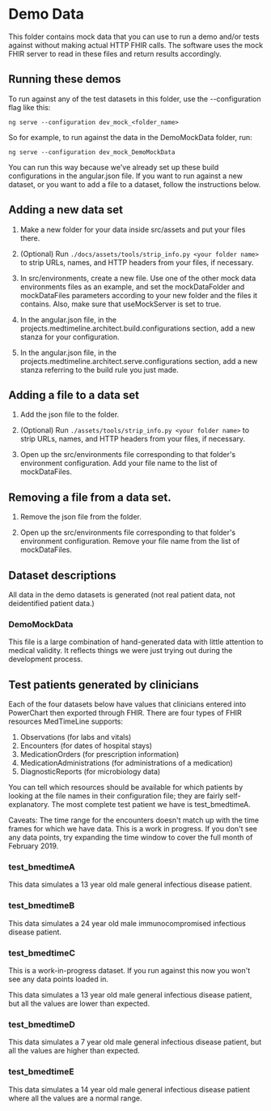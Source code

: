 # Demo Data

This folder contains mock data that you can use to run a demo and/or tests
against without making actual HTTP FHIR calls. The software uses the mock FHIR
server to read in these files and return results accordingly.

## Running these demos
To run against any of the test datasets in this folder, use the --configuration
flag like this:

```
ng serve --configuration dev_mock_<folder_name>
```

So for example, to run against the data in the DemoMockData folder, run:

```
ng serve --configuration dev_mock_DemoMockData
```

You can run this way because we've already set up these build configurations
in the angular.json file. If you want to run against a new dataset, or you want
to add a file to a dataset, follow the instructions below.

## Adding a new data set

1. Make a new folder for your data inside src/assets and put your files there.

1. (Optional) Run ``./docs/assets/tools/strip_info.py <your folder name>`` to
strip URLs, names, and HTTP headers from your files, if necessary.

1. In src/environments, create a new file. Use one of the other mock data
environments files as an example, and set the mockDataFolder and mockDataFiles
parameters according to your new folder and the files it contains. Also,
make sure that useMockServer is set to true.

1. In the angular.json file, in the projects.medtimeline.architect.build.configurations
section, add a new stanza for your configuration.

1. In the angular.json file, in the projects.medtimeline.architect.serve.configurations
section, add a new stanza referring to the build rule you just made.

## Adding a file to a data set
1. Add the json file to the folder.

1. (Optional) Run ``./assets/tools/strip_info.py <your folder name>`` to
strip URLs, names, and HTTP headers from your files, if necessary.

1. Open up the src/environments file corresponding to that folder's environment
configuration. Add your file name to the list of mockDataFiles.

## Removing a file from a data set.
1. Remove the json file from the folder.

1. Open up the src/environments file corresponding to that folder's environment
configuration. Remove your file name from the list of mockDataFiles.

## Dataset descriptions

All data in the demo datasets is generated (not real patient data,
not deidentified patient data.)

### DemoMockData
This file is a large combination of hand-generated data with little attention to
medical validity. It reflects things we were just trying out during the
development process.

## Test patients generated by clinicians

Each of the four datasets below have values that clinicians entered into
PowerChart then exported through FHIR. There are four types of FHIR resources
MedTimeLine supports:

1. Observations (for labs and vitals)
1. Encounters (for dates of hospital stays)
1. MedicationOrders (for prescription information)
1. MedicationAdministrations (for administrations of a medication)
1. DiagnosticReports (for microbiology data)

You can tell which resources should be available for which patients by looking
at the file names in their configuration file; they are fairly self-explanatory.
The most complete test patient we have is test_bmedtimeA.

Caveats: The time range for the encounters doesn't match up with the time frames
for which we have data. This is a work in progress. If you don't see any data
points, try expanding the time window to cover the full month of February 2019.

### test_bmedtimeA
This data simulates a 13 year old male general infectious disease patient.

### test_bmedtimeB
This data simulates a 24 year old male immunocompromised infectious disease
patient.

### test_bmedtimeC

This is a work-in-progress dataset. If you run against this now you won't see
any data points loaded in.

This data simulates a 13 year old male general infectious disease patient, but
all the values are lower than expected.

### test_bmedtimeD

This data simulates a 7 year old male general infectious disease patient, but
all the values are higher than expected.

### test_bmedtimeE

This data simulates a 14 year old male general infectious disease patient where
all the values are a normal range.
